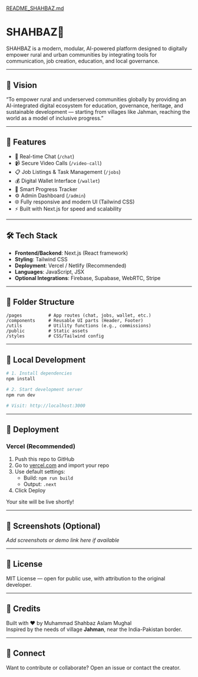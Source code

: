# 
[README_SHAHBAZ.md](https://github.com/user-attachments/files/21596229/README_SHAHBAZ.md)
# SHAHBAZ🦅

SHAHBAZ is a modern, modular, AI-powered platform designed to digitally empower rural and urban communities by integrating tools for communication, job creation, education, and local governance.

---

## 🌟 Vision

“To empower rural and underserved communities globally by providing an AI-integrated digital ecosystem for education, governance, heritage, and sustainable development — starting from villages like Jahman, reaching the world as a model of inclusive progress.”

---

## 🚀 Features

- 💬 Real-time Chat (`/chat`)
- 📹 Secure Video Calls (`/video-call`)
- 📋 Job Listings & Task Management (`/jobs`)
- 💰 Digital Wallet Interface (`/wallet`)
- 🧠 Smart Progress Tracker
- ⚙️ Admin Dashboard (`/admin`)
- 🌐 Fully responsive and modern UI (Tailwind CSS)
- ⚡ Built with Next.js for speed and scalability

---

## 🛠️ Tech Stack

- **Frontend/Backend**: Next.js (React framework)
- **Styling**: Tailwind CSS
- **Deployment**: Vercel / Netlify (Recommended)
- **Languages**: JavaScript, JSX
- **Optional Integrations**: Firebase, Supabase, WebRTC, Stripe

---

## 📂 Folder Structure

```
/pages          # App routes (chat, jobs, wallet, etc.)
/components     # Reusable UI parts (Header, Footer)
/utils          # Utility functions (e.g., commissions)
/public         # Static assets
/styles         # CSS/Tailwind config
```

---

## 🔧 Local Development

```bash
# 1. Install dependencies
npm install

# 2. Start development server
npm run dev

# Visit: http://localhost:3000
```

---

## 🚀 Deployment

### Vercel (Recommended)
1. Push this repo to GitHub
2. Go to [vercel.com](https://vercel.com) and import your repo
3. Use default settings:
   - Build: `npm run build`
   - Output: `.next`
4. Click Deploy

Your site will be live shortly!

---

## 📸 Screenshots (Optional)

_Add screenshots or demo link here if available_

---

## 🤝 License

MIT License — open for public use, with attribution to the original developer.

---

## 🙌 Credits

Built with ❤️ by Muhammad Shahbaz Aslam Mughal  
Inspired by the needs of village **Jahman**, near the India-Pakistan border.

---

## 🔗 Connect

Want to contribute or collaborate? Open an issue or contact the creator.


